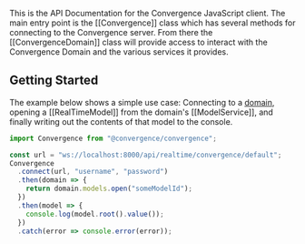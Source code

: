 This is the API Documentation for the Convergence JavaScript client.  The main entry point is the [[Convergence]] class which has several methods for connecting to the Convergence server. From there the [[ConvergenceDomain]] class will provide access to interact with the Convergence Domain and the various services it provides.

## Getting Started
The example below shows a simple use case: Connecting to a [domain](https://docs.convergence.io/guide/domain/overview.html), opening a [[RealTimeModel]] from the domain's [[ModelService]], and finally writing out the contents of that model to the console.  

```Typescript
import Convergence from "@convergence/convergence";

const url = "ws://localhost:8000/api/realtime/convergence/default";
Convergence
  .connect(url, "username", "password")
  .then(domain => {
    return domain.models.open("someModelId");
  })
  .then(model => {
    console.log(model.root().value());
  })
  .catch(error => console.error(error));
```